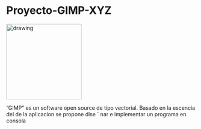# Proyecto-GIMP-XYZ
<img src="https://www.logaster.com/blog/wp-content/uploads/sites/4/2018/12/gimp_pros_and_cons.png" alt="drawing" width="200"/>

”GIMP” es un software open source de tipo vectorial. Basado en la escencia del de la aplicacion se propone dise ´ nar e implementar un programa en consola 


